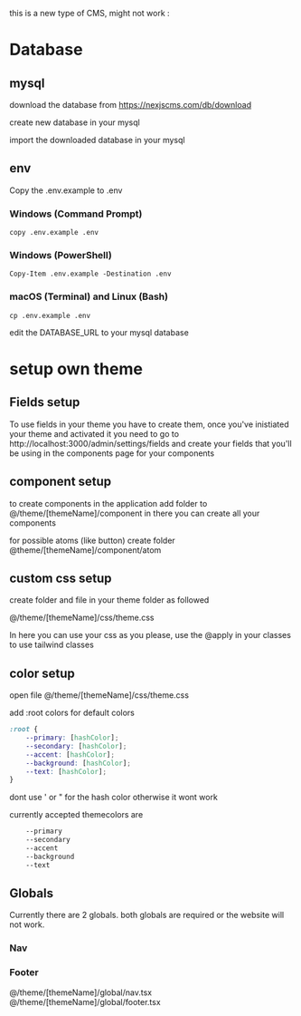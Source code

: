 this is a new type of CMS, might not work :

# Database

## mysql
download the database from https://nexjscms.com/db/download

create new database in your mysql

import the downloaded database in your mysql

## env
Copy the .env.example to .env

### Windows (Command Prompt)
```
copy .env.example .env
```
### Windows (PowerShell)
```
Copy-Item .env.example -Destination .env
```
### macOS (Terminal) and Linux (Bash)
```
cp .env.example .env
```
edit the DATABASE_URL to your mysql database

# setup own theme

## Fields setup

To use fields in your theme you have to create them, once you've inistiated your theme and activated it you need to go to http://localhost:3000/admin/settings/fields and create your fields that you'll be using in the components page for your components

## component setup
to create components in the application add folder to
@/theme/[themeName]/component
in there you can create all your components



for possible atoms (like button)
create folder
@theme/[themeName]/component/atom

## custom css setup

create folder and file in your theme folder as followed

@/theme/[themeName]/css/theme.css

In here you can use your css as you please, use the @apply in your classes to use tailwind classes

## color setup

open file @/theme/[themeName]/css/theme.css

add :root colors for default colors
```css
:root {
    --primary: [hashColor];
    --secondary: [hashColor];
    --accent: [hashColor];
    --background: [hashColor];
    --text: [hashColor];
}
```
dont use ' or " for the hash color otherwise it wont work

currently accepted themecolors are
```css
    --primary
    --secondary
    --accent
    --background
    --text
```

## Globals

Currently there are 2 globals. both globals are required or the website will not work.

### Nav
### Footer

@/theme/[themeName]/global/nav.tsx
@/theme/[themeName]/global/footer.tsx